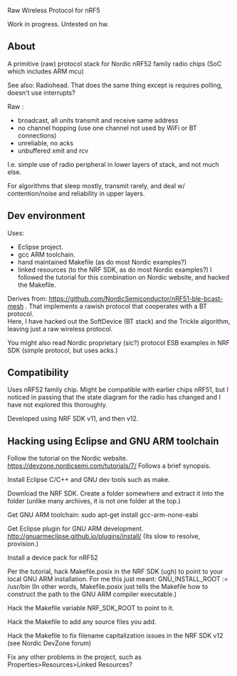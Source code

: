 
Raw Wireless Protocol for nRF5

Work in progress.  Untested on hw.

About
-

A primitive (raw) protocol stack for Nordic nRF52 family radio chips (SoC which includes ARM mcu)

See also: Radiohead.  That does the same thing except is requires polling, doesn't use interrupts?

Raw :
- broadcast, all units transmit and receive same address
- no channel hopping (use one channel not used by WiFi or BT connections)
- unreliable, no acks
- unbuffered xmit and rcv

I.e. simple use of radio peripheral in lower layers of stack, and not much else.

For algorithms that sleep mostly, transmit rarely, and deal w/ contention/noise and reliability in upper layers.

Dev environment
-

Uses:
- Eclipse project.
- gcc ARM toolchain.
- hand maintained Makefile (as do most Nordic examples?)
- linked resources (to the NRF SDK, as do most Nordic examples?)
I followed the tutorial for this combination on Nordic website, and hacked the Makefile.

Derives from:  https://github.com/NordicSemiconductor/nRF51-ble-bcast-mesh . That implements a rawish protocol that cooperates with a BT protocol.  
Here, I have hacked out the SoftDevice (BT stack) and the Trickle algorithm, leaving just a raw wireless protocol.

You might also read Nordic proprietary (sic?) protocol ESB examples in NRF SDK (simple protocol, but uses acks.)
 
 Compatibility
 -
 
 Uses nRF52 family chip.
 Might be compatible with earlier chips nRF51, but I noticed in passing that the state diagram for the radio has changed and I have not explored this thoroughly.
 
 Developed using NRF SDK v11, and then v12.
 
Hacking using Eclipse and GNU ARM toolchain
-
Follow the tutorial on the Nordic website.  https://devzone.nordicsemi.com/tutorials/7/  Follows a brief synopsis.

Install Eclipse C/C++ and GNU dev tools such as make.

Download the NRF SDK.  Create a folder somewhere and extract it into the folder (unlike many archives, it is not one folder at the top.)

Get GNU ARM toolchain: sudo apt-get install  gcc-arm-none-eabi

Get Eclipse plugin for GNU ARM development.  http://gnuarmeclipse.github.io/plugins/install/  (Its slow to resolve, provision.)

Install a device pack for nRF52

Per the tutorial, hack Makefile.posix in the NRF SDK (ugh) to point to your local GNU ARM installation.  For me this just meant:  GNU_INSTALL_ROOT := /usr/bin
(In other words, Makefile.posix just tells the Makefile how to construct the path to the GNU ARM compiler executable.)

Hack the Makefile variable NRF_SDK_ROOT to point to it.

Hack the Makefile to add any source files you add.

Hack the Makefile to fix filename capitalization issues in the NRF SDK v12 (see Nordic DevZone forum)

Fix any other problems in the project, such as Properties>Resources>Linked Resources?
 
